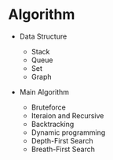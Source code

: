 # Algorithm

- Data Structure
  - Stack
  - Queue
  - Set
  - Graph

- Main Algorithm
  - Bruteforce
  - Iteraion and Recursive
  - Backtracking
  - Dynamic programming
  - Depth-First Search
  - Breath-First Search

